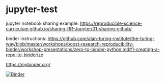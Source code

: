 # jupyter-test

jupyter notebook sharing example: https://reproducible-science-curriculum.github.io/sharing-RR-Jupyter/01-sharing-github/

binder instructions: https://github.com/alan-turing-institute/the-turing-way/blob/master/workshops/boost-research-reproducibility-binder/workshop-presentations/zero-to-binder-python.md#1-creating-a-repo-to-binderize

https://mybinder.org/


[![Binder](https://mybinder.org/badge_logo.svg)](https://mybinder.org/v2/gh/jasonbrodeur/jupyter-test/HEAD?filepath=plot-gapminder.ipynb)
